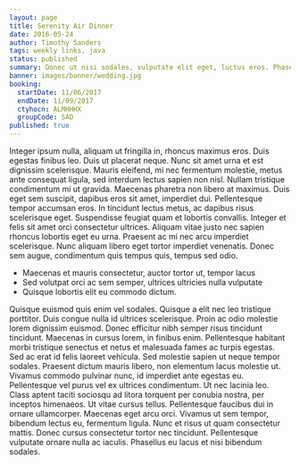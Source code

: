 ```yaml
---
layout: page
title: Serenity Air Dinner
date: 2016-05-24
author: Timothy Sanders
tags: weekly links, java
status: published
summary: Donec ut nisi sodales, vulputate elit eget, luctus eros. Phasellus.
banner: images/banner/wedding.jpg
booking:
  startDate: 11/06/2017
  endDate: 11/09/2017
  ctyhocn: ALMHHHX
  groupCode: SAD
published: true
---
```

Integer ipsum nulla, aliquam ut fringilla in, rhoncus maximus eros. Duis egestas finibus leo. Duis ut placerat neque. Nunc sit amet urna et est dignissim scelerisque. Mauris eleifend, mi nec fermentum molestie, metus ante consequat ligula, sed interdum lectus sapien non nisl. Nullam tristique condimentum mi ut gravida. Maecenas pharetra non libero at maximus.
Duis eget sem suscipit, dapibus eros sit amet, imperdiet dui. Pellentesque tempor accumsan eros. In tincidunt lectus metus, ac dapibus risus scelerisque eget. Suspendisse feugiat quam et lobortis convallis. Integer et felis sit amet orci consectetur ultrices. Aliquam vitae justo nec sapien rhoncus lobortis eget eu urna. Praesent ac mi nec arcu imperdiet scelerisque. Nunc aliquam libero eget tortor imperdiet venenatis. Donec sem augue, condimentum quis tempus quis, tempus sed odio.

* Maecenas et mauris consectetur, auctor tortor ut, tempor lacus
* Sed volutpat orci ac sem semper, ultrices ultricies nulla vulputate
* Quisque lobortis elit eu commodo dictum.

Quisque euismod quis enim vel sodales. Quisque a elit nec leo tristique porttitor. Duis congue nulla id ultrices scelerisque. Proin ac odio molestie lorem dignissim euismod. Donec efficitur nibh semper risus tincidunt tincidunt. Maecenas in cursus lorem, in finibus enim. Pellentesque habitant morbi tristique senectus et netus et malesuada fames ac turpis egestas. Sed ac erat id felis laoreet vehicula. Sed molestie sapien ut neque tempor sodales. Praesent dictum mauris libero, non elementum lacus molestie ut. Vivamus commodo pulvinar nunc, id imperdiet ante egestas eu. Pellentesque vel purus vel ex ultrices condimentum. Ut nec lacinia leo. Class aptent taciti sociosqu ad litora torquent per conubia nostra, per inceptos himenaeos.
Ut vitae cursus tellus. Pellentesque faucibus dui in ornare ullamcorper. Maecenas eget arcu orci. Vivamus ut sem tempor, bibendum lectus eu, fermentum ligula. Nunc et risus ut quam consectetur mattis. Donec cursus consectetur tortor nec tincidunt. Pellentesque vulputate ornare nulla ac iaculis. Phasellus eu lacus et nisi bibendum sodales.
